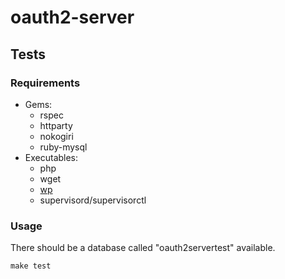 # oauth2-server

## Tests

### Requirements

- Gems:
  - rspec
  - httparty
  - nokogiri
  - ruby-mysql
- Executables:
  - php
  - wget
  - [wp](http://wp-cli.org)
  - supervisord/supervisorctl

### Usage

There should be a database called "oauth2servertest" available.

    make test
